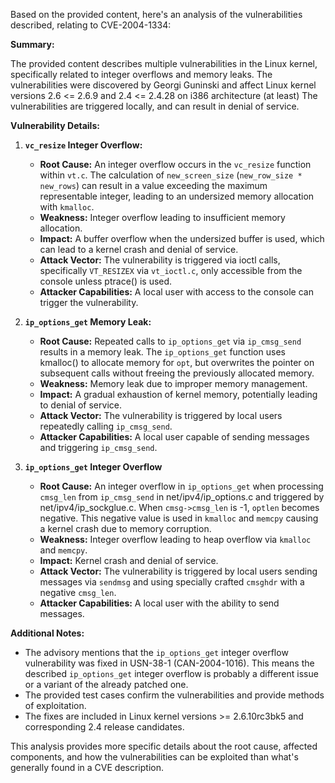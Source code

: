 Based on the provided content, here's an analysis of the vulnerabilities described, relating to CVE-2004-1334:

**Summary:**

The provided content describes multiple vulnerabilities in the Linux kernel, specifically related to integer overflows and memory leaks. The vulnerabilities were discovered by Georgi Guninski and affect Linux kernel versions 2.6 <= 2.6.9 and 2.4 <= 2.4.28 on i386 architecture (at least) The vulnerabilities are triggered locally, and can result in denial of service.

**Vulnerability Details:**

1.  **`vc_resize` Integer Overflow:**
    *   **Root Cause:** An integer overflow occurs in the `vc_resize` function within `vt.c`. The calculation of `new_screen_size` (`new_row_size * new_rows`) can result in a value exceeding the maximum representable integer, leading to an undersized memory allocation with `kmalloc`.
    *   **Weakness:** Integer overflow leading to insufficient memory allocation.
    *   **Impact:**  A buffer overflow when the undersized buffer is used, which can lead to a kernel crash and denial of service.
    *   **Attack Vector:**  The vulnerability is triggered via ioctl calls, specifically `VT_RESIZEX` via `vt_ioctl.c`, only accessible from the console unless ptrace() is used.
    *   **Attacker Capabilities:** A local user with access to the console can trigger the vulnerability.

2. **`ip_options_get` Memory Leak:**
    *   **Root Cause:** Repeated calls to `ip_options_get` via `ip_cmsg_send` results in a memory leak. The `ip_options_get` function uses kmalloc() to allocate memory for `opt`, but overwrites the pointer on subsequent calls without freeing the previously allocated memory.
    *   **Weakness:** Memory leak due to improper memory management.
    *   **Impact:**  A gradual exhaustion of kernel memory, potentially leading to denial of service.
    *   **Attack Vector:**  The vulnerability is triggered by local users repeatedly calling `ip_cmsg_send`.
    *   **Attacker Capabilities:** A local user capable of sending messages and triggering `ip_cmsg_send`.

3. **`ip_options_get` Integer Overflow**
    *   **Root Cause:** An integer overflow in `ip_options_get` when processing `cmsg_len` from `ip_cmsg_send` in net/ipv4/ip_options.c and triggered by net/ipv4/ip_sockglue.c. When `cmsg->cmsg_len` is -1, `optlen` becomes negative. This negative value is used in `kmalloc` and `memcpy` causing a kernel crash due to memory corruption. 
    *   **Weakness:** Integer overflow leading to heap overflow via `kmalloc` and `memcpy`.
    *   **Impact:** Kernel crash and denial of service.
    *   **Attack Vector:** The vulnerability is triggered by local users sending messages via `sendmsg` and using specially crafted `cmsghdr` with a negative `cmsg_len`.
    *   **Attacker Capabilities:** A local user with the ability to send messages.

**Additional Notes:**

*   The advisory mentions that the `ip_options_get` integer overflow vulnerability was fixed in USN-38-1 (CAN-2004-1016). This means the described `ip_options_get` integer overflow is probably a different issue or a variant of the already patched one.
*   The provided test cases confirm the vulnerabilities and provide methods of exploitation.
*   The fixes are included in Linux kernel versions >= 2.6.10rc3bk5 and corresponding 2.4 release candidates.

This analysis provides more specific details about the root cause, affected components, and how the vulnerabilities can be exploited than what's generally found in a CVE description.